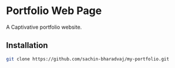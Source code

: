 # Portfolio Web Page
A Captivative portfolio website.
## Installation
```bash
git clone https://github.com/sachin-bharadvaj/my-portfolio.git
```
